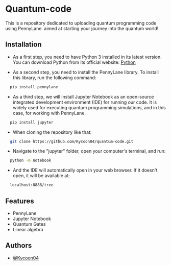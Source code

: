 
# Quantum-code

This is a repository dedicated to uploading quantum programming code using PennyLane. aimed at starting your journey into the quantum world!


## Installation

- As a first step, you need to have Python 3 installed in its latest version. You can download Python from its official website: [Python](https://www.python.org/downloads/)

- As a second step, you need to install the PennyLane library. To install this library, run the following command:

```bash
  pip install pennylane
```
- As a third step, we will install Jupyter Notebook as an open-source integrated development environment (IDE) for running our code. It is widely used for executing quantum programming simulations, and in this case, for working with PennyLane.
```bash
  pip install jupyter
```
- When cloning the repository like that:
```bash
  git clone https://github.com/Kycoon04/quantum-code.git
```
- Navigate to the "jupyter" folder, open your computer's terminal, and run:
```bash
  python -m notebook
```
- And the IDE will automatically open in your web browser. If it doesn't open, it will be available at:
```bash
  localhost:8888/tree
```
## Features

- PennyLane
- Jupyter Notebook
- Quantum Gates
- Linear algebra


## Authors

- [@Kycoon04](https://github.com/Kycoon04)

